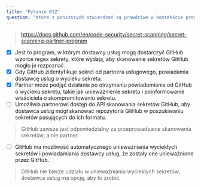 ```yaml
---
title: "Pytanie 012"
question: "Które z poniższych stwierdzeń są prawdziwe w kontekście programu partnerskiego skanowania sekretów GitHub? (Wybierz trzy.)"
---
```



> https://docs.github.com/en/code-security/secret-scanning/secret-scanning-partner-program
- [x] Jest to program, w którym dostawcy usług mogą dostarczyć GitHub wzorce regex sekrety, które wydają, aby skanowanie sekretów GitHub mogło je rozpoznać.
- [x] Gdy GitHub zidentyfikuje sekret od partnera usługowego, powiadamia dostawcę usług o wycieku sekretu.
- [x] Partner może podjąć działania po otrzymaniu powiadomienia od GitHub o wycieku sekretu, takie jak unieważnienie sekretu i poinformowanie właściciela o skompromitowaniu sekretu.
- [ ] Umożliwia partnerowi dostęp do API skanowania sekretów GitHub, aby dostawca usług mógł skanować repozytoria GitHub w poszukiwaniu sekretów pasujących do ich formatu.
> GitHub zawsze jest odpowiedzialny za przeprowadzanie skanowania sekretów, a nie partner.
- [ ] GitHub ma możliwość automatycznego unieważniania wyciekłych sekretów i powiadamiania dostawcy usług, że zostały one unieważnione przez GitHub.
> GitHub nie bierze udziału w unieważnianiu wyciekłych sekretów; dostawca usług ma opcję, aby to zrobić.
